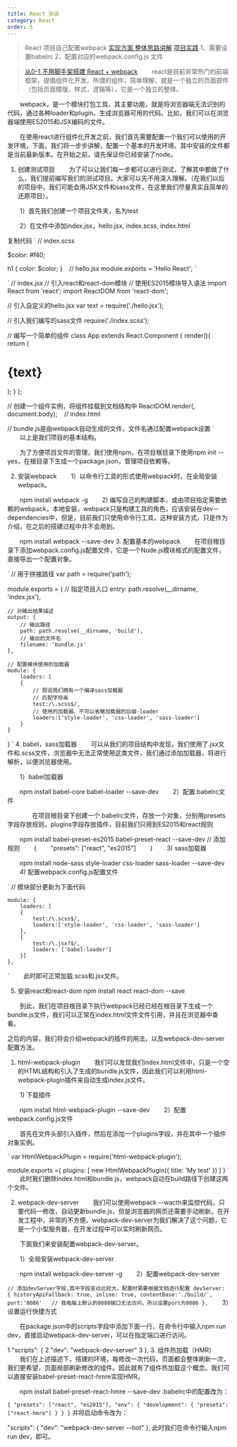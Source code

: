 ```yaml
---
title: React 杂谈
category: React
order: 5
---
```


 
>React 项目自己配置webpack 
  [实现方案 整体思路讲解](https://www.jianshu.com/p/e396de262315)
  [项目实践](https://blog.csdn.net/yhn1121/article/details/97666490)
  1、需要设置babelrc
  2、配置对应的webpack.config.js 文件

> [从0-1 不用脚手架搭建 React + webpack](https://www.cnblogs.com/diligentYe/p/6548396.html)
  　　react是目前非常热门的前端框架，提倡组件化开发。所谓的组件，简单理解，就是一个独立的页面部件（包括页面模版，样式，逻辑等），它是一个独立的整体。

　　webpack，是一个模块打包工具，其主要功能，就是将浏览器端无法识别的代码，通过各种loader和plugin，生成浏览器可用的代码。比如，我们可以在浏览器端使用ES2015和JSX编码的文件。

　　在使用react进行组件化开发之前，我们首先需要配置一个我们可以使用的开发环境，下面，我们将一步步讲解，配置一个基本的开发环境。其中安装的文件都是当前最新版本。在开始之前，请先保证你已经安装了node。

1. 创建测试项目
　　为了可以让我们每一步都可以进行测试，了解其中都做了什么，我们提前编写我们的测试项目。大家可以先不用深入理解。（在我们以后的项目中，我们可能会用JSX文件和sass文件，在这里我们尽量真实且简单的还原项目）。

　　1）首先我们创建一个项目文件夹，名为test

　　2）在文件中添加index.jsx，hello.jsx, index.scss,  index.html

复制代码
`
  // index.scss

  $color: #f40;

  h1 {
      color: $color;
  }
`
`
  // hello.jsx
  module.exports = 'Hello React';
`

`
// index.jsx
// 引入react和react-dom模块
// 使用ES2015模块导入语法
import React from 'react';
import ReactDOM from 'react-dom';

// 引入自定义的hello.jsx
var text = require('./hello.jsx');

// 引入我们编写的sass文件
require('./index.scss');

// 编写一个简单的组件
class App extends React.Component {
    render(){
        return (
            <h1>{text}</h1>
        );
    }
};

// 创建一个组件实例，将组件挂载到文档结构中
ReactDOM.render(<App />, document.body);
`
`
// index.html

<!DOCTYPE html>
<html>
  <head>
    <meta charset="UTF-8">
    <title>My test</title>
  </head>
  <body>
      <script type="text/javascript" src="bundle.js"></script> // bundle.js是由webpack自动生成的文件，文件名通过配置webpack设置
  </body>
</html>
`
　　以上是我们项目的基本结构。

　　为了方便项目文件的管理，我们使用npm，在项目根目录下使用npm init --yes，在根目录下生成一个package.json，管理项目依赖等。

2. 安装webpack
　　1）以命令行工具的形式使用webpack时，在全局安装webpack。

　　npm install webpack -g
　　2) 编写自己的构建脚本，或由项目指定需要依赖的webpack，本地安装，webpack只是构建工具的角色，应该安装在dev－dependencies中，但是，目前我们只使用命令行工具，这种安装方式，只是作为介绍，在之后的搭建过程中并不会用到。

　　npm install webpack --save-dev
 3. 配置基本的webpack
　　在项目根目录下添加webpack.config.js配置文件，它是一个Node.js模块格式的配置文件，直接导出一个配置对象。

`
  // 用于拼接路径
var path = require('path');

module.exports = {
    // 指定项目入口
    entry: path.resolve(__dirname, 'index.jsx'),

    // 对输出结果描述
    output: {
        // 输出路径
        path: path.resolve(__dirname, 'build'),
        // 输出的文件名
        filename: 'bundle.js'
    },

    // 配置模块使用的加载器
    module: {
        loaders: [
        {
            // 假设我们拥有一个编译sass加载器
            // 匹配字符串
            test:/\.scss$/,
            // 使用的加载器，不可以省略加载器的后缀-loader
            loaders:['style-loader', 'css-loader', 'sass-loader']
        }
    }
}
`
4. babel，sass加载器
　　可以从我们的项目结构中发现，我们使用了.jsx文件和.scss文件，浏览器中无法正常使用这类文件，我们通过添加加载器，将进行解析，以便浏览器使用。

　　1）babel加载器

　　npm install babel-core babel-loader --save-dev
　　2）配置.babelrc文件

　　　　在项目根目录下创建一个.babelrc文件，存放一个对象，分别用presets字段存放规则，plugins字段存放插件，目前我们只用到ES2015和react规则

　　npm install babel-preset-es2015 babel-preset-react --save-dev // 添加规则
　　{
  　　"presets": ["react", "es2015"]
　　}
　　3) sass加载器

　　npm install node-sass style-loader css-loader sass-loader --save-dev
　　4) 配置webpack.config.js配置文件

`
// 模块部分更新为下面代码

    module: {
        loaders: [
        {
            test:/\.scss$/,
            loaders:['style-loader', 'css-loader', 'sass-loader']
        },
        {
            test:/\.jsx?$/,
            loaders: ['babel-loader']
        }]
    },

`
　　此时即可正常加载.scss和.jsx文件。

5. 安装react和react-dom
 npm install react react-dom --save
 

　　到此，我们在项目根目录下执行webpack已经已经在根目录下生成一个bundle.js文件，我们可以正常在index.html文件文件引用，并且在浏览器中查看。





 

之后的内容，我们将会介绍webpack的插件的用法，以及webpack-dev-server配置方法。

1. html-webpack-plugin
　　我们可以发现我们index.html文件中，只是一个空的HTML结构和引入了生成的bundle.js文件，因此我们可以利用html-webpack-plugin插件来自动生成index.js文件。

　　1) 下载插件

　　npm install html-webpack-plugin --save-dev
　　2）配置webpack.config.js文件

　　首先在文件头部引入插件，然后在添加一个plugins字段，并在其中一个插件对象实例。

`
var HtmlWebpackPlugin = require('html-webpack-plugin');

module.exports ={
   plugins: [
        new HtmlWebpackPlugin({
            title: 'My test'
        })
    ]
}
`
　　此时我们删除index.html和bundle.js，webpack自动在build路径下创建这两个文件。

2. webpack-dev-server
　　我们可以使用webpack --wacth来监控代码，只要代码一修改，自动更新bundle.js，但是浏览器的网页还需要手动刷新。在开发工程中，非常的不方便。webpack-dev-server为我们解决了这个问题，它是一个小型服务器，在开发过程中可以实时刷新网页。

　　下面我们来安装配置webpack-dev-server。

　　1）全局安装webpack-dev-server

　　npm install webpack-dev-server -g
　　2）配置webpack-dev-server

`
// 添加devServer字段,其中字段变动比较大，配置时需要根据文档进行配置
    devServer: {
        historyApiFallback: true,
        inline: true,
        contentBase:'./build/',
        port:'8086'   // 我电脑上默认的8080端口无法访问，所以设置port为8086
    },
`
　　3）设置运行快捷方式

　　在package.json中的scripts字段中添加下面一行，在命令行中输入npm run dev，直接启动webpack-dev-server，可以在指定端口进行访问。

1   "scripts": {
2     "dev": "webpack-dev-server"
3   },
3. 组件热加载（HMR）
　　我们在上述描述下，搭建的环境，每修改一次代码，页面都会整体刷新一次，我们更希望，页面局部刷新修改的组件。因此就有了组件热加载这个概念。我们可以直接安装babel-preset-react-hmre实现HMR。

　　npm install babel-preset-react-hmre --save-dev
.babelrc中的配置改为：

`
  {
  "presets": ["react", "es2015"],
  "env": {
    "development": {
      "presets": ["react-hmre"]
    }
  }
}
`
并将启动命令改为：

"scripts": {
    "dev": "webpack-dev-server --hot"
  },
此时我们在命令行输入npm run dev，即可。


